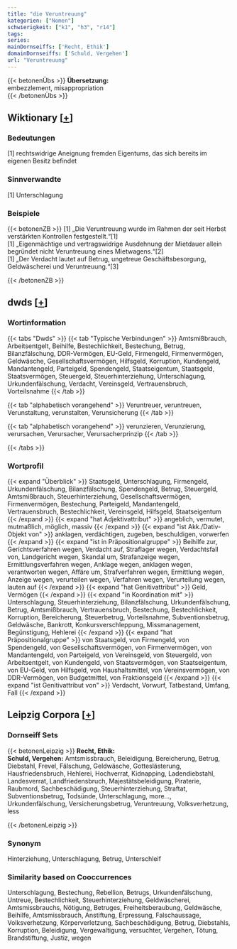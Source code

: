 ```yaml
---
title: "die Veruntreuung"
kategorien: ["Nomen"]
schwierigkeit: ["k1", "h3", "r14"]
tags:
series:
mainDornseiffs: ['Recht, Ethik']
domainDornseiffs: ['Schuld, Vergehen']
url: "Veruntreuung"
---
```


{{< betonenÜbs >}}
**Übersetzung:**  
embezzlement, misappropriation  
{{< /betonenÜbs >}}

## Wiktionary [[+](https://de.wiktionary.org/wiki/Veruntreuung)]

### Bedeutungen
[1] rechtswidrige Aneignung fremden Eigentums, das sich bereits im eigenen Besitz befindet  

### Sinnverwandte
[1] Unterschlagung  

### Beispiele
{{< betonenZB >}}
[1] „Die Veruntreuung wurde im Rahmen der seit Herbst verstärkten Kontrollen festgestellt.“[1]  
[1] „Eigenmächtige und vertragswidrige Ausdehnung der Mietdauer allein begründet nicht Veruntreuung eines Mietwagens.“[2]  
[1] „Der Verdacht lautet auf Betrug, ungetreue Geschäftsbesorgung, Geldwäscherei und Veruntreuung.“[3]  

{{< /betonenZB >}}


## dwds [[+](https://www.dwds.de/wb/Veruntreuung)]

### Wortinformation
{{< tabs "Dwds" >}}
{{< tab "Typische Verbindungen" >}}
Amtsmißbrauch, Arbeitsentgelt, Beihilfe, Bestechlichkeit, Bestechung, Betrug, Bilanzfälschung, DDR-Vermögen, EU-Geld, Firmengeld, Firmenvermögen, Geldwäsche, Gesellschaftsvermögen, Hilfsgeld, Korruption, Kundengeld, Mandantengeld, Parteigeld, Spendengeld, Staatseigentum, Staatsgeld, Staatsvermögen, Steuergeld, Steuerhinterziehung, Unterschlagung, Urkundenfälschung, Verdacht, Vereinsgeld, Vertrauensbruch, Vorteilsnahme
{{< /tab >}}

{{< tab "alphabetisch vorangehend" >}}
Veruntreuer, veruntreuen, Verunstaltung, verunstalten, Verunsicherung
{{< /tab >}}

{{< tab "alphabetisch vorangehend" >}}
verunzieren, Verunzierung, verursachen, Verursacher, Verursacherprinzip
{{< /tab >}}

{{< /tabs >}}

### Wortprofil
{{< expand "Überblick" >}} Staatsgeld, Unterschlagung, Firmengeld, Urkundenfälschung, Bilanzfälschung, Spendengeld, Betrug, Steuergeld, Amtsmißbrauch, Steuerhinterziehung, Gesellschaftsvermögen, Firmenvermögen, Bestechung, Parteigeld, Mandantengeld, Vertrauensbruch, Bestechlichkeit, Vereinsgeld, Hilfsgeld, Staatseigentum {{< /expand >}}
{{< expand "hat Adjektivattribut" >}} angeblich, vermutet, mutmaßlich, möglich, massiv {{< /expand >}}
{{< expand "ist Akk./Dativ-Objekt von" >}} anklagen, verdächtigen, zugeben, beschuldigen, vorwerfen {{< /expand >}}
{{< expand "ist in Präpositionalgruppe" >}} Beihilfe zur, Gerichtsverfahren wegen, Verdacht auf, Straflager wegen, Verdachtsfall von, Landgericht wegen, Skandal um, Strafanzeige wegen, Ermittlungsverfahren wegen, Anklage wegen, anklagen wegen, verantworten wegen, Affäre um, Strafverfahren wegen, Ermittlung wegen, Anzeige wegen, verurteilen wegen, Verfahren wegen, Verurteilung wegen, lauten auf {{< /expand >}}
{{< expand "hat Genitivattribut" >}} Geld, Vermögen {{< /expand >}}
{{< expand "in Koordination mit" >}} Unterschlagung, Steuerhinterziehung, Bilanzfälschung, Urkundenfälschung, Betrug, Amtsmißbrauch, Vertrauensbruch, Bestechung, Bestechlichkeit, Korruption, Bereicherung, Steuerbetrug, Vorteilsnahme, Subventionsbetrug, Geldwäsche, Bankrott, Konkursverschleppung, Missmanagement, Begünstigung, Hehlerei {{< /expand >}}
{{< expand "hat Präpositionalgruppe" >}} von Staatsgeld, von Firmengeld, von Spendengeld, von Gesellschaftsvermögen, von Firmenvermögen, von Mandantengeld, von Parteigeld, von Vereinsgeld, von Steuergeld, von Arbeitsentgelt, von Kundengeld, von Staatsvermögen, von Staatseigentum, von EU-Geld, von Hilfsgeld, von Haushaltsmittel, von Vereinsvermögen, von DDR-Vermögen, von Budgetmittel, von Fraktionsgeld {{< /expand >}}
{{< expand "ist Genitivattribut von" >}} Verdacht, Vorwurf, Tatbestand, Umfang, Fall {{< /expand >}}

## Leipzig Corpora [[+](https://corpora.uni-leipzig.de/en/res?word=Veruntreuung&corpusId=deu_newscrawl-public_2018)]

### Dornseiff Sets
{{< betonenLeipzig >}}
**Recht, Ethik:**  
**Schuld, Vergehen:** Amtsmissbrauch, Beleidigung, Bereicherung, Betrug, Diebstahl, Frevel, Fälschung, Geldwäsche, Gotteslästerung, Hausfriedensbruch, Hehlerei, Hochverrat, Kidnapping, Ladendiebstahl, Landesverrat, Landfriedensbruch, Majestätsbeleidigung, Piraterie, Raubmord, Sachbeschädigung, Steuerhinterziehung, Straftat, Subventionsbetrug, Todsünde, Unterschlagung, more..., Urkundenfälschung, Versicherungsbetrug, Veruntreuung, Volksverhetzung, less  

{{< /betonenLeipzig >}}

### Synonym
Hinterziehung, Unterschlagung, Betrug, Unterschleif


### Similarity based on Cooccurrences
Unterschlagung, Bestechung, Rebellion, Betrugs, Urkundenfälschung, Untreue, Bestechlichkeit, Steuerhinterziehung, Geldwäscherei, Amtsmissbrauchs, Nötigung, Betruges, Freiheitsberaubung, Geldwäsche, Beihilfe, Amtsmissbrauch, Anstiftung, Erpressung, Falschaussage, Volksverhetzung, Körperverletzung, Sachbeschädigung, Betrug, Diebstahls, Korruption, Beleidigung, Vergewaltigung, versuchter, Vergehen, Tötung, Brandstiftung, Justiz, wegen

